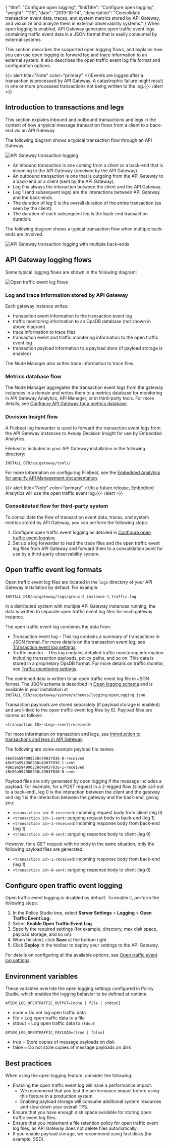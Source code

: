 {
"title": "Configure open logging",
  "linkTitle": "Configure open logging",
  "weight": "115",
  "date": "2019-10-14",
  "description": "Consolidate transaction event data, traces, and system metrics stored by API Gateway, and visualize and analyze them in external observability systems."
}
When open logging is enabled, API Gateway generates open traffic event logs containing traffic event data in a JSON format that is easily consumed by external systems.

This section describes the supported open logging flows, and explains how you can use open logging to forward log and trace information to an external system. It also describes the open traffic event log file format and configuration options.

{{< alert title="Note" color="primary" >}}Events are logged after a transaction is processed by API Gateway. A catastrophic failure might result in one or more processed transactions not being written to the log.{{< /alert >}}

## Introduction to transactions and legs

This section explains inbound and outbound transactions and legs in the context of how a typical message transaction flows from a client to a back-end via an API Gateway.

The following diagram shows a typical transaction flow through an API Gateway.

![API Gateway transaction logging](/Images/APIGateway/transaction_arch_1.png)

* An inbound transaction is one coming from a client or a back-end that is incoming to the API Gateway (received by the API Gateway).
* An outbound transaction is one that is outgoing from the API Gateway to a back-end or a client (sent by the API Gateway).
* Leg 0 is always the interaction between the client and the API Gateway.
* Leg 1 (and subsequent legs) are the interactions between API Gateway and the back-ends.
* The duration of leg 0 is the overall duration of the entire transaction (as seen by the client).
* The duration of each subsequent leg is the back-end transaction duration.

The following diagram shows a typical transaction flow when multiple back-ends are involved.

![API Gateway transaction logging with multiple back-ends](/Images/APIGateway/transaction_arch_2.png)

## API Gateway logging flows

Some typical logging flows are shown in the following diagram:

![Open traffic event log flows](/Images/APIGateway/observability_flows.png)

### Log and trace information stored by API Gateway

Each gateway instance writes:

* transaction event information to the transaction event log
* traffic monitoring information to an OpsDB database (not shown in above diagram)
* trace information to trace files
* transaction event and traffic monitoring information to the open traffic event log
* transaction payload information to a payload store (if payload storage is enabled)

The Node Manager also writes trace information to trace files.

### Metrics database flow

The Node Manager aggregates the transaction event logs from the gateway instances in a domain and writes them to a metrics database for monitoring in API Gateway Analytics, API Manager, or in third-party tools. For more details, see [Configure API Gateway for a metrics database](/docs/apimanager_analytics/metrics_gw_config/).

### Decision Insight flow

A Filebeat log forwarder is used to forward the transaction event logs from the API Gateway instances to Axway Decision Insight for use by Embedded Analytics.

Filebeat is included in your API Gateway installation in the following directory:

```
INSTALL_DIR/apigateway/tools/
```

For more information on configuring Filebeat, see the [Embedded Analytics for amplify API Management documentation](https://docs.axway.com/bundle/EmbeddedAnalyticsAPIM_allOS_en_HTML5/).

{{< alert title="Note" color="primary" >}}In a future release, Embedded Analytics will use the open traffic event log.{{< /alert >}}

### Consolidated flow for third-party system

To consolidate the flow of transaction event data, traces, and system metrics stored by API Gateway, you can perform the following steps:

1. Configure open traffic event logging as detailed in [Configure open traffic event logging](#configure-open-traffic-event-logging).
2. Set up a log forwarder to read the trace files and the open traffic event log files from API Gateway and forward them to a consolidation point for use by a third-party observability system.

## Open traffic event log formats

Open traffic event log files are located in the `logs` directory of your API Gateway installation by default. For example:

```
INSTALL_DIR/apigateway/logs/group-2_instance-1_traffic.log
```

In a distributed system with multiple API Gateway instances running, the data is written to separate open traffic event log files for each gateway instance.

The open traffic event log combines the data from:

* Transaction event log – This log contains a summary of transactions in JSON format. For more details on the transaction event log, see [Transaction event log settings](/docs/apim_reference/log_global_settings/#transaction-event-log-settings).
* Traffic monitor – This log contains detailed traffic monitoring information including transaction payloads, policy paths, and so on. This data is stored in a proprietary OpsDB format. For more details on traffic monitor, see [Traffic monitoring settings](/docs/apim_reference/monitor_traffic_events_metrics/#traffic-monitoring-settings).

The combined data is written to an open traffic event log file in JSON format. The JSON schema is described in [Open logging schema](/docs/apim_reference/open_logging_schema/) and is available in your installation at `INSTALL_DIR/apigateway/system/schemas/logging/openLogging.json`.

Transaction payloads are stored separately (if payload storage is enabled) and are linked to the open traffic event log files by ID. Payload files are named as follows:

```
<transaction ID>-<Leg>-<sent|received>
```

For more information on transaction and legs, see [Introduction to transactions and legs in API Gateway](#introduction-to-transactions-and-legs).

The following are some example payload file names:

```
48e59a594900238c49037036-0-received
48e59a594900238c49037036-1-sent
48e59a594900238c49037036-1-received
48e59a594900238c49037036-0-sent
```

Payload files are only generated by open logging if the message includes a payload. For example, for a POST request in a 2-legged flow (single call-out to a back-end), leg 0 is the interaction between the client and the gateway and leg 1 is the interaction between the gateway and the back-end, giving you:

* `<transaction id>-0-received`: incoming request body from client (leg 0)
* `<transaction id>-1-sent`: outgoing request body to back-end (leg 1)
* `<transaction id>-1-received`: incoming response body from back-end (leg 1)
* `<transaction id>-0-sent`: outgoing response body to client (leg 0)

However, for a GET request with no body in the same situation, only the following payload files are generated:

* `<transaction id>-1-received`: incoming response body from back-end (leg 1)
* `<transaction id>-0-sent`: outgoing response body to client (leg 0)

## Configure open traffic event logging

Open traffic event logging is disabled by default. To enable it, perform the following steps:

1. In the Policy Studio tree, select **Server Settings** > **Logging** > **Open Traffic Event Log**.
2. Select **Enable Open Traffic Event Log**.
3. Specify the required settings (for example, directory, max disk space, payload storage, and so on).
4. When finished, click **Save** at the bottom right.
5. Click **Deploy** in the toolbar to deploy your settings to the API Gateway.

For details on configuring all the available options, see [Open traffic event log settings](/docs/apim_reference/monitor_traffic_events_metrics/#open-traffic-event-log-settings).

## Environment variables

These variables override the open logging settings configured in Policy Studio, which enables the logging behavior to be defined at runtime.

```
APIGW_LOG_OPENTRAFFIC_OUTPUT=[none | file | stdout]
```

* none = Do not log open traffic data
* file = Log open traffic data to a file
* stdout = Log open traffic data to `stdout`

```
APIGW_LOG_OPENTRAFFIC_PAYLOAD=[true | false]
```

* true = Store copies of message payloads on disk
* false = Do not store copies of message payloads on disk

## Best practices

When using the open logging feature, consider the following:

* Enabling the open traffic event log will have a performance impact:
    * We recommend that you test the performance impact before using this feature in a production system.
    * Enabling payload storage will consume additional system resources and slow down your overall TPS.
* Ensure that you have enough disk space available for storing open traffic event log files.
* Ensure that you implement a file retention policy for open traffic event log files, as API Gateway does not delete files automatically.
* If you enable payload storage, we recommend using fast disks (for example, SSD).